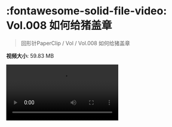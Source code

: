 # :fontawesome-solid-file-video: Vol.008 如何给猪盖章

> 回形针PaperClip / Vol / Vol.008 如何给猪盖章

**视频大小**: 59.83 MB

<div class="video"><video src="https://file.hsyhx.top/archive/回形针PaperClip/Vol/Vol.008 如何给猪盖章.mp4" controls preload>🤔 您的浏览器不支持 video 标签</video></div>